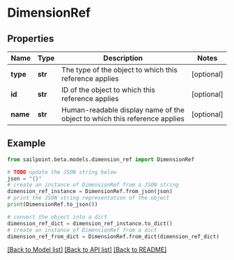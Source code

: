 # DimensionRef


## Properties

Name | Type | Description | Notes
------------ | ------------- | ------------- | -------------
**type** | **str** | The type of the object to which this reference applies | [optional] 
**id** | **str** | ID of the object to which this reference applies | [optional] 
**name** | **str** | Human-readable display name of the object to which this reference applies | [optional] 

## Example

```python
from sailpoint.beta.models.dimension_ref import DimensionRef

# TODO update the JSON string below
json = "{}"
# create an instance of DimensionRef from a JSON string
dimension_ref_instance = DimensionRef.from_json(json)
# print the JSON string representation of the object
print(DimensionRef.to_json())

# convert the object into a dict
dimension_ref_dict = dimension_ref_instance.to_dict()
# create an instance of DimensionRef from a dict
dimension_ref_from_dict = DimensionRef.from_dict(dimension_ref_dict)
```
[[Back to Model list]](../README.md#documentation-for-models) [[Back to API list]](../README.md#documentation-for-api-endpoints) [[Back to README]](../README.md)


